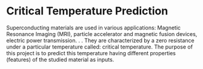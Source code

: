 # Critical Temperature Prediction
Superconducting materials are used in various applications: Magnetic Resonance Imaging (MRI), particle
accelerator and magnetic fusion devices, electric power transmission. . . They are characterized by a zero
resistance under a particular temperature called: critical temperature. The purpose of this project is to
predict this temperature having different properties (features) of the studied material as inputs.
